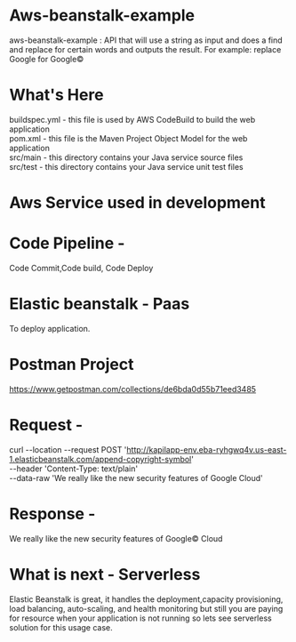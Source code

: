 # Aws-beanstalk-example
aws-beanstalk-example : API that will use a string as input and does a find and replace for certain words and outputs the result. For example: replace Google for Google©
# What's Here
buildspec.yml - this file is used by AWS CodeBuild to build the web application     
pom.xml - this file is the Maven Project Object Model for the web application      
src/main - this directory contains your Java service source files     
src/test - this directory contains your Java service unit test files    
 
# Aws Service used in development 
# Code Pipeline -
 Code Commit,Code build, Code Deploy
# Elastic beanstalk - Paas
  To deploy application.
  
# Postman Project
https://www.getpostman.com/collections/de6bda0d55b71eed3485

# Request - 
curl --location --request POST 'http://kapilapp-env.eba-ryhgwq4v.us-east-1.elasticbeanstalk.com/append-copyright-symbol' \
--header 'Content-Type: text/plain' \
--data-raw 'We really like the new security features of Google Cloud'

# Response -
We really like the new security features of Google© Cloud

# What is next  - Serverless 
Elastic Beanstalk is great, it handles the deployment,capacity provisioning, load balancing, auto-scaling, and health monitoring but still you are paying for resource when your application is not running so lets see serverless solution for this usage case.

